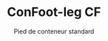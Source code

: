---
title: "ConFoot-leg CF"
subtitle: "Pied de conteneur standard"
mainImage: "/images/products/confoot-leg-cf-main.jpg"
gallery:
  - "/images/products/confoot-leg-cf-1.jpg"
  - "/images/products/confoot-leg-cf-2.jpg"
  - "/images/products/confoot-leg-cf-3.jpg"
shortDescription: "ConFoot-leg CF est notre modèle standard de pied de conteneur qui réduit le temps nécessaire pour déplacer et décharger les conteneurs, permettant ainsi de laisser les conteneurs en attente de déchargement afin que les conducteurs n'aient pas à attendre."
technicalDescription: "Le modèle CF permet d'utiliser les conteneurs comme espace de stockage supplémentaire tout en restant prêts à être déplacés à tout moment – il suffit de conduire la remorque sous le conteneur et le voyage continue."
videoID: "C2KwnEb-npU"
specifications:
  - name: "Poids"
    value: "24 kg par pied"
  - name: "Capacité de charge"
    value: "34 tonnes"
  - name: "Plage de réglage"
    value: "1 043 mm à 1 448 mm"
  - name: "Matériau"
    value: "Acier de haute qualité"
price: "3.600 EUR"
priceVAT: "4.356 EUR"
pricingNotes: "Remises sur volume disponibles. Contactez-nous pour plus de détails."
buyLink: "/contact"
howToUse: |
  1. Positionnez le pied CF sur le balisage d'angle du conteneur
  2. Engagez le mécanisme de verrouillage
  3. Réglez la hauteur si nécessaire dans la plage de 1 043 mm à 1 448 mm
  4. Répétez pour tous les angles requis
  5. Abaissez la remorque et partez, en laissant le conteneur sur les pieds
benefits:
  - title: "Gain de temps"
    description: "Réduit le temps nécessaire pour déplacer et décharger les conteneurs, puisque ceux-ci peuvent être laissés en attente de déchargement"
  - title: "Efficacité du conducteur"
    description: "Les conducteurs n'ont pas à attendre pendant le déchargement, ce qui leur permet de se consacrer à d'autres tâches"
  - title: "Stockage supplémentaire"
    description: "Les conteneurs peuvent être utilisés comme espace de stockage additionnel lorsqu'ils ne sont pas en transit"
  - title: "Mobilité immédiate"
    description: "Les conteneurs sont toujours prêts à être déplacés – il suffit de conduire la remorque sous le conteneur pour continuer le voyage"
  - title: "Applications polyvalentes"
    description: "Adapté à un usage général, au stockage, aux conteneurs-citernes et à diverses industries"
  - title: "Optimisation des coûts"
    description: "Optimise les coûts et le temps en rationalisant les opérations de transport et de stockage"
articleContent: |
  ## Qu'est-ce que le ConFoot-leg CF ?

  ConFoot-leg CF est le modèle standard de pied de conteneur conçu pour rationaliser les opérations de transport, de stockage et de logistique. Cette solution polyvalente réduit le temps nécessaire pour déplacer et décharger les conteneurs en permettant de les laisser en attente de déchargement, ce qui signifie que les conducteurs n'ont pas à attendre. Le modèle CF transforme les conteneurs d'expédition en unités de stockage flexibles, toujours prêtes à être transportées en cas de besoin.

  ## Avantages clés pour le transport et la logistique

  Le ConFoot-leg CF offre des avantages opérationnels significatifs pour les entreprises impliquées dans le transport et la logistique de conteneurs. En permettant de laisser les conteneurs sur leurs pieds pendant l'attente du déchargement, vous pouvez optimiser le temps des conducteurs et l'utilisation de la flotte. Les conducteurs peuvent déposer les conteneurs chez les clients et immédiatement poursuivre leur prochaine mission, éliminant ainsi les périodes d'attente coûteuses lors des opérations de chargement et de déchargement.

  De plus, les conteneurs équipés de pieds CF peuvent servir d'espace de stockage supplémentaire précieux lorsqu'ils ne sont pas en transit. Ils restent toujours prêts à être déplacés – il suffit de conduire une remorque sous le conteneur, et le voyage continue. Cette polyvalence fait du CF une solution idéale pour les entreprises souhaitant améliorer l'efficacité de leur logistique et leur capacité de stockage.

  ## Fonctionnement

  Le ConFoot-leg CF se fixe solidement aux balisages d'angle des conteneurs, offrant ainsi un support stable pendant le chargement, le déchargement ou le stockage. Les pieds disposent d'une plage de réglage allant de 1 043 mm à 1 448 mm, permettant un positionnement polyvalent dans divers environnements opérationnels. Chaque pied pèse 24 kg, ce qui les rend faciles à manipuler pour les opérateurs, tandis que le système offre une capacité de charge importante de 34 tonnes.

  Le processus d'installation est simple :
  1. Positionner les pieds CF sur les balisages d'angle du conteneur
  2. Activer le mécanisme de verrouillage pour fixer les pieds
  3. Réglez la hauteur en fonction de vos besoins spécifiques
  4. Abaissez la remorque et partez, en laissant le conteneur solidement soutenu par les pieds

  Lorsque vient le moment de déplacer le conteneur, il suffit de ramener la remorque sous celui-ci, de fixer le conteneur à la remorque, de retirer les pieds et de poursuivre le voyage.

  ## Applications du ConFoot-leg CF

  ### Entreprises de transport
  Les entreprises de transport bénéficient considérablement de la capacité du CF à optimiser l'utilisation de la flotte. Les conducteurs peuvent déposer les conteneurs chez les clients et immédiatement poursuivre leur prochaine mission, plutôt que d'attendre lors des opérations de chargement/déchargement. Cette efficacité peut augmenter de manière significative la capacité productive des flottes de remorques existantes et réduire les coûts opérationnels.

  ### Entrepôt et distribution
  Pour les opérations d'entreposage et de distribution, le CF offre une flexibilité précieuse dans la gestion des flux de conteneurs. Les conteneurs peuvent être placés dans des zones de stockage temporaires sur pieds, créant ainsi une capacité tampon supplémentaire pendant les périodes de pointe. Cette approche réduit la congestion aux quais de chargement et permet une planification plus efficace des opérations de chargement et de déchargement.

  ### Installations de fabrication
  Les installations de fabrication peuvent utiliser des conteneurs équipés de CF comme espace de stockage supplémentaire flexible pour les matières premières ou les produits finis. En plaçant les conteneurs à proximité des zones de production, les matériaux peuvent être facilement accessibles en cas de besoin, réduisant ainsi les coûts de manutention et améliorant l'efficacité de production.

  ### Opérations de vente au détail
  Les entreprises de vente au détail peuvent utiliser les pieds CF pour des solutions de stockage saisonnier, les conteneurs étant placés à des emplacements stratégiques afin de soutenir la gestion des stocks pendant les périodes de pointe. Cette approche offre une capacité supplémentaire rentable sans nécessiter une expansion permanente des installations.

  ## Spécifications techniques

  - **Capacité de charge** : 34 tonnes
  - **Poids** : 24 kg par pied
  - **Plage de réglage** : 1 043 mm à 1 448 mm
  - **Matériau** : Acier de haute qualité avec une finition durable
  - **Compatibilité** : Balisages d'angle standard pour conteneurs d'expédition

  Le ConFoot-leg CF représente une solution pratique pour rationaliser les opérations de transport et de stockage, offrant aux entreprises un moyen d'optimiser les coûts et l'utilisation du temps. En permettant de laisser les conteneurs en attente de déchargement et de les utiliser comme espace de stockage supplémentaire, le CF aide les entreprises à atteindre une plus grande efficacité et flexibilité dans la gestion des conteneurs.
---